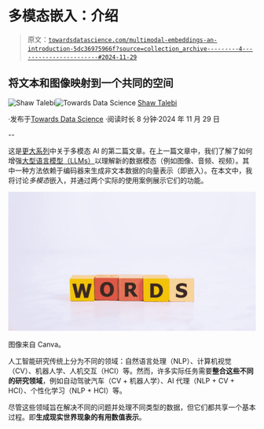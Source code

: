 # 多模态嵌入：介绍

> 原文：[`towardsdatascience.com/multimodal-embeddings-an-introduction-5dc36975966f?source=collection_archive---------4-----------------------#2024-11-29`](https://towardsdatascience.com/multimodal-embeddings-an-introduction-5dc36975966f?source=collection_archive---------4-----------------------#2024-11-29)

## 将文本和图像映射到一个共同的空间

[](https://shawhin.medium.com/?source=post_page---byline--5dc36975966f--------------------------------)![Shaw Talebi](https://shawhin.medium.com/?source=post_page---byline--5dc36975966f--------------------------------)[](https://towardsdatascience.com/?source=post_page---byline--5dc36975966f--------------------------------)![Towards Data Science](https://towardsdatascience.com/?source=post_page---byline--5dc36975966f--------------------------------) [Shaw Talebi](https://shawhin.medium.com/?source=post_page---byline--5dc36975966f--------------------------------)

·发布于[Towards Data Science](https://towardsdatascience.com/?source=post_page---byline--5dc36975966f--------------------------------) ·阅读时长 8 分钟·2024 年 11 月 29 日

--

这是[更大系列](https://shawhin.medium.com/list/multimodal-ai-fe9521d0e77a)中关于多模态 AI 的第二篇文章。在上一篇文章中，我们了解了如何增强[大型语言模型（LLMs）](https://shawhin.medium.com/list/large-language-models-llms-8e009ae3054c)以理解新的数据模态（例如图像、音频、视频）。其中一种方法依赖于编码器来生成非文本数据的向量表示（即嵌入）。在本文中，我将讨论*多模态*嵌入，并通过两个实际的使用案例展示它们的功能。

![](img/8c2812bed48f472f72cfe64d7de7b9a9.png)

图像来自 Canva。

人工智能研究传统上分为不同的领域：自然语言处理（NLP）、计算机视觉（CV）、机器人学、人机交互（HCI）等。然而，许多实际任务需要**整合这些不同的研究领域**，例如自动驾驶汽车（CV + 机器人学）、AI 代理（NLP + CV + HCI）、个性化学习（NLP + HCI）等。

尽管这些领域旨在解决不同的问题并处理不同类型的数据，但它们都共享一个基本过程。即**生成现实世界现象的有用数值表示**。
